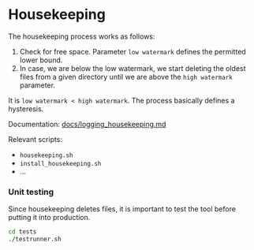 # Housekeeping

The housekeeping process works as follows:

1. Check for free space. Parameter `low watermark` defines the permitted lower bound.
1. In case, we are below the low watermark, we start deleting the oldest files from a given directory until we are above the `high watermark` parameter.

It is `low watermark < high watermark`. The process basically defines a hysteresis. 

Documentation: [docs/logging_housekeeping.md](../../docs/logging_housekeeping.md)

Relevant scripts:

* `housekeeping.sh`
* `install_housekeeping.sh`
* ...

### Unit testing

Since housekeeping deletes files, it is important to test the tool before putting it into production.

```bash
cd tests
./testrunner.sh
```

